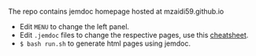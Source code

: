 The repo contains jemdoc homepage hosted at mzaidi59.github.io

- Edit ```MENU``` to change the left panel.
- Edit ```.jemdoc``` files to change the respective pages, use this [cheatsheet](https://jemdoc.jaboc.net/cheatsheet.html).
- ```$ bash run.sh``` to generate html pages using jemdoc.